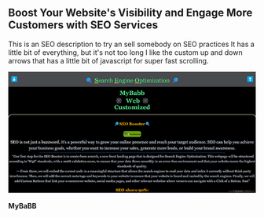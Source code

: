 <!-- note to self just push to deploy to github pages -->
## Boost Your Website's Visibility and Engage More Customers with SEO Services
This is an SEO description to try an sell somebody on SEO practices
It has a little bit of everything, but it's not too long
I like the custom up and down arrows that has a little bit of javascript for super fast scrolling.


![Page](SEOScreenshotReadMe.png)



**MyBaBB**